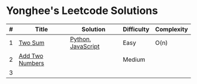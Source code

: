 # Yonghee's Leetcode Solutions

| # |                     Title                      |                                        Solution                                        | Difficulty | Complexity |
|---|------------------------------------------------|----------------------------------------------------------------------------------------|------------|------------|
| 1 | [Two Sum](https://leetcode.com/problems/two-sum/) | [Python](https://github.com/Yonghee9106/leetcode-solutions/blob/main/Python/0001_Two_Sum.py), [JavaScript](https://github.com/Yonghee9106/leetcode-solutions/blob/main/JavaScript/0001_Two_Sum.js) | Easy | O(n) |
| 2 | [Add Two Numbers](https://leetcode.com/problems/add-two-numbers/) | | Medium | |
| 3 |
